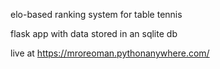 elo-based ranking system for table tennis

flask app with data stored in an sqlite db

live at https://mroreoman.pythonanywhere.com/
